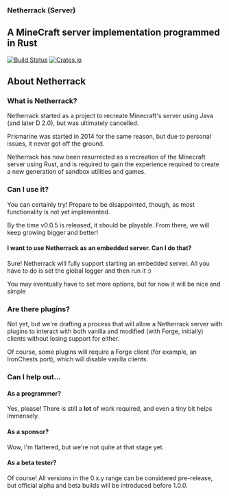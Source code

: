 ### Netherrack (Server)
## A MineCraft server implementation programmed in Rust

[![Build Status](https://travis-ci.org/Techern/Netherrack.svg?branch=master)](https://travis-ci.org/Techern/Netherrack)  [![Crates.io](https://img.shields.io/crates/v/netherrack.svg)](https://crates.io/crates/netherrack) 

## About Netherrack

### What is Netherrack?

Netherrack started as a project to recreate Minecraft's server using Java (and later D 2.0), but was ultimately cancelled.

Prismarine was started in 2014 for the same reason, but due to personal issues, it never got off the ground.

Netherrack has now been resurrected as a recreation of the Minecraft server using Rust, and is required to gain the experience required to create a new generation of sandbox utilities and games.

### Can I use it?

You can certainly try! Prepare to be disappointed, though, as most functionality is not yet implemented.

By the time v0.0.5 is released, it should be playable. From there, we will keep growing bigger and better!

#### I want to use Netherrack as an embedded server. Can I do that?

Sure! Netherrack will fully support starting an embedded server. All you have to do is set the global logger and then run it :)

You may eventually have to set more options, but for now it will be nice and simple

### Are there plugins?

Not yet, but we're drafting a process that will allow a Netherrack server with plugins to interact with both vanilla and modified (with Forge, initially) clients without losing support for either.

Of course, some plugins will require a Forge client (for example, an IronChests port), which will disable vanilla clients.

### Can I help out...

#### As a programmer?

Yes, please! There is still a **lot** of work required, and even a tiny bit helps immensely.

#### As a sponsor?

Wow, I'm flattered, but we're not quite at that stage yet. 

#### As a beta tester?

Of course! All versions in the 0.x.y range can be considered pre-release, but official alpha and beta builds will be introduced before 1.0.0.